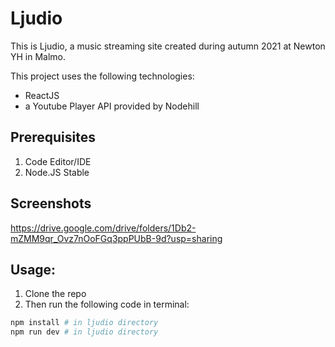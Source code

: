 # Ljudio

This is Ljudio, a music streaming site created during autumn 2021 at Newton YH in Malmo.

This project uses the following technologies:
- ReactJS
- a Youtube Player API provided by Nodehill

## Prerequisites
1. Code Editor/IDE
2. Node.JS Stable

## Screenshots
https://drive.google.com/drive/folders/1Db2-mZMM9qr_Ovz7nOoFGq3ppPUbB-9d?usp=sharing

## Usage:
1. Clone the repo
2. Then run the following code in terminal:

```bash
npm install # in ljudio directory
npm run dev # in ljudio directory
```
